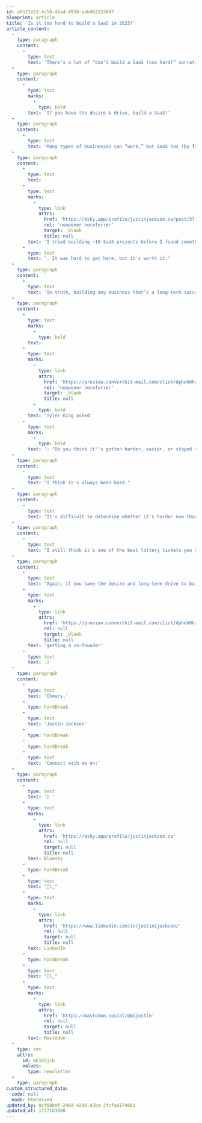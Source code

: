 ```yaml
---
id: a6521e52-4c58-45a4-9930-eab462233847
blueprint: article
title: 'Is it too hard to build a SaaS in 2025?'
article_content:
  -
    type: paragraph
    content:
      -
        type: text
        text: 'There’s a lot of “don’t build a SaaS (too hard)” narrative right now.'
  -
    type: paragraph
    content:
      -
        type: text
        marks:
          -
            type: bold
        text: 'If you have the desire & drive, build a SaaS!'
  -
    type: paragraph
    content:
      -
        type: text
        text: 'Many types of businesses can “work,” but SaaS has (by far) been one of the best revenue models on the planet.'
  -
    type: paragraph
    content:
      -
        type: text
        text: ​
      -
        type: text
        marks:
          -
            type: link
            attrs:
              href: 'https://bsky.app/profile/justinjackson.ca/post/3lfxejbmmzs2g'
              rel: 'noopener noreferrer'
              target: _blank
              title: null
        text: 'I tried building ~10 SaaS projects before I found something that worked'
      -
        type: text
        text: ". It was hard to get here, but it's worth it."
  -
    type: paragraph
    content:
      -
        type: text
        text: 'In truth, building any business that’s a long-term success and consistently profitable is challenging. It’s all hard! So, you might as well choose the superior business model (especially if you’re excited about software).'
  -
    type: paragraph
    content:
      -
        type: text
        marks:
          -
            type: bold
        text: ​
      -
        type: text
        marks:
          -
            type: link
            attrs:
              href: 'https://preview.convertkit-mail.com/click/dpheh0hzhm/aHR0cHM6Ly9ic2t5LmFwcC9wcm9maWxlL3R5bGVya2luZy5hcHAvcG9zdC8zbGZ4bW5yeXcyczJk'
              rel: 'noopener noreferrer'
              target: _blank
              title: null
          -
            type: bold
        text: 'Tyler King asked'
      -
        type: text
        marks:
          -
            type: bold
        text: ': "Do you think it''s gotten harder, easier, or stayed the same over the last five years?"'
  -
    type: paragraph
    content:
      -
        type: text
        text: "I think it's always been hard."
  -
    type: paragraph
    content:
      -
        type: text
        text: "It's difficult to determine whether it's harder now than it was. Some things are easier and better (infrastructure, caching, frameworks), and others are more challenging (marketing, growth, distribution)."
  -
    type: paragraph
    content:
      -
        type: text
        text: "I still think it's one of the best lottery tickets you can buy. Although you're unlikely to win, your odds are much better than those in most other competitive arenas."
  -
    type: paragraph
    content:
      -
        type: text
        text: "Again, if you have the desire and long-term drive to build a SaaS, you should probably do it. (You should also consider\_"
      -
        type: text
        marks:
          -
            type: link
            attrs:
              href: 'https://preview.convertkit-mail.com/click/dpheh0hzhm/aHR0cHM6Ly9qdXN0aW5qYWNrc29uLmNhL2NvZm91bmRlcg=='
              rel: null
              target: _blank
              title: null
        text: 'getting a co-founder'
      -
        type: text
        text: .)
  -
    type: paragraph
    content:
      -
        type: text
        text: 'Cheers,'
      -
        type: hardBreak
      -
        type: text
        text: 'Justin Jackson'
      -
        type: hardBreak
      -
        type: hardBreak
      -
        type: text
        text: 'Connect with me on:'
  -
    type: paragraph
    content:
      -
        type: text
        text: '🦋 '
      -
        type: text
        marks:
          -
            type: link
            attrs:
              href: 'https://bsky.app/profile/justinjackson.ca'
              rel: null
              target: null
              title: null
        text: Bluesky
      -
        type: hardBreak
      -
        type: text
        text: "💼\_"
      -
        type: text
        marks:
          -
            type: link
            attrs:
              href: 'https://www.linkedin.com/in/justinijackson/'
              rel: null
              target: null
              title: null
        text: LinkedIn
      -
        type: hardBreak
      -
        type: text
        text: "🐘\_"
      -
        type: text
        marks:
          -
            type: link
            attrs:
              href: 'https://mastodon.social/@mijustin'
              rel: null
              target: null
              title: null
        text: Mastodon
  -
    type: set
    attrs:
      id: m61h5jcb
      values:
        type: newsletter
  -
    type: paragraph
custom_structured_data:
  code: null
  mode: htmlmixed
updated_by: 0cf68b9f-296d-4280-83ba-2fcfa61746b1
updated_at: 1737161608
---
```

